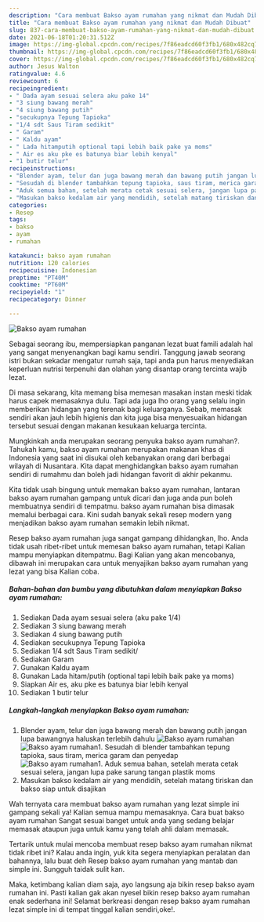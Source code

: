 ```yaml
---
description: "Cara membuat Bakso ayam rumahan yang nikmat dan Mudah Dibuat"
title: "Cara membuat Bakso ayam rumahan yang nikmat dan Mudah Dibuat"
slug: 837-cara-membuat-bakso-ayam-rumahan-yang-nikmat-dan-mudah-dibuat
date: 2021-06-18T01:20:31.512Z
image: https://img-global.cpcdn.com/recipes/7f86eadcd60f3fb1/680x482cq70/bakso-ayam-rumahan-foto-resep-utama.jpg
thumbnail: https://img-global.cpcdn.com/recipes/7f86eadcd60f3fb1/680x482cq70/bakso-ayam-rumahan-foto-resep-utama.jpg
cover: https://img-global.cpcdn.com/recipes/7f86eadcd60f3fb1/680x482cq70/bakso-ayam-rumahan-foto-resep-utama.jpg
author: Jesus Walton
ratingvalue: 4.6
reviewcount: 6
recipeingredient:
- " Dada ayam sesuai selera aku pake 14"
- "3 siung bawang merah"
- "4 siung bawang putih"
- "secukupnya Tepung Tapioka"
- "1/4 sdt Saus Tiram sedikit"
- " Garam"
- " Kaldu ayam"
- " Lada hitamputih optional tapi lebih baik pake ya moms"
- " Air es aku pke es batunya biar lebih kenyal"
- "1 butir telur"
recipeinstructions:
- "Blender ayam, telur dan juga bawang merah dan bawang putih jangan lupa bawangnya haluskan terlebih dahulu"
- "Sesudah di blender tambahkan tepung tapioka, saus tiram, merica garam dan penyedap"
- "Aduk semua bahan, setelah merata cetak sesuai selera, jangan lupa pake sarung tangan plastik moms"
- "Masukan bakso kedalam air yang mendidih, setelah matang tiriskan dan bakso siap untuk disajikan"
categories:
- Resep
tags:
- bakso
- ayam
- rumahan

katakunci: bakso ayam rumahan 
nutrition: 120 calories
recipecuisine: Indonesian
preptime: "PT40M"
cooktime: "PT60M"
recipeyield: "1"
recipecategory: Dinner

---
```



![Bakso ayam rumahan](https://img-global.cpcdn.com/recipes/7f86eadcd60f3fb1/680x482cq70/bakso-ayam-rumahan-foto-resep-utama.jpg)

Sebagai seorang ibu, mempersiapkan panganan lezat buat famili adalah hal yang sangat menyenangkan bagi kamu sendiri. Tanggung jawab seorang istri bukan sekadar mengatur rumah saja, tapi anda pun harus menyediakan keperluan nutrisi terpenuhi dan olahan yang disantap orang tercinta wajib lezat.

Di masa  sekarang, kita memang bisa memesan masakan instan meski tidak harus capek memasaknya dulu. Tapi ada juga lho orang yang selalu ingin memberikan hidangan yang terenak bagi keluarganya. Sebab, memasak sendiri akan jauh lebih higienis dan kita juga bisa menyesuaikan hidangan tersebut sesuai dengan makanan kesukaan keluarga tercinta. 



Mungkinkah anda merupakan seorang penyuka bakso ayam rumahan?. Tahukah kamu, bakso ayam rumahan merupakan makanan khas di Indonesia yang saat ini disukai oleh kebanyakan orang dari berbagai wilayah di Nusantara. Kita dapat menghidangkan bakso ayam rumahan sendiri di rumahmu dan boleh jadi hidangan favorit di akhir pekanmu.

Kita tidak usah bingung untuk memakan bakso ayam rumahan, lantaran bakso ayam rumahan gampang untuk dicari dan juga anda pun boleh membuatnya sendiri di tempatmu. bakso ayam rumahan bisa dimasak memalui berbagai cara. Kini sudah banyak sekali resep modern yang menjadikan bakso ayam rumahan semakin lebih nikmat.

Resep bakso ayam rumahan juga sangat gampang dihidangkan, lho. Anda tidak usah ribet-ribet untuk memesan bakso ayam rumahan, tetapi Kalian mampu menyiapkan ditempatmu. Bagi Kalian yang akan mencobanya, dibawah ini merupakan cara untuk menyajikan bakso ayam rumahan yang lezat yang bisa Kalian coba.

<!--inarticleads1-->

##### Bahan-bahan dan bumbu yang dibutuhkan dalam menyiapkan Bakso ayam rumahan:

1. Sediakan  Dada ayam sesuai selera (aku pake 1/4)
1. Sediakan 3 siung bawang merah
1. Sediakan 4 siung bawang putih
1. Sediakan secukupnya Tepung Tapioka
1. Sediakan 1/4 sdt Saus Tiram sedikit/
1. Sediakan  Garam
1. Gunakan  Kaldu ayam
1. Gunakan  Lada hitam/putih (optional tapi lebih baik pake ya moms)
1. Siapkan  Air es, aku pke es batunya biar lebih kenyal
1. Sediakan 1 butir telur




<!--inarticleads2-->

##### Langkah-langkah menyiapkan Bakso ayam rumahan:

1. Blender ayam, telur dan juga bawang merah dan bawang putih jangan lupa bawangnya haluskan terlebih dahulu
<img src="https://img-global.cpcdn.com/steps/9b74f3e6dc9e068f/160x128cq70/bakso-ayam-rumahan-langkah-memasak-1-foto.jpg" alt="Bakso ayam rumahan"><img src="https://img-global.cpcdn.com/steps/4942145f880f3f15/160x128cq70/bakso-ayam-rumahan-langkah-memasak-1-foto.jpg" alt="Bakso ayam rumahan">1. Sesudah di blender tambahkan tepung tapioka, saus tiram, merica garam dan penyedap
<img src="https://img-global.cpcdn.com/steps/438938f9c2fd41c3/160x128cq70/bakso-ayam-rumahan-langkah-memasak-2-foto.jpg" alt="Bakso ayam rumahan">1. Aduk semua bahan, setelah merata cetak sesuai selera, jangan lupa pake sarung tangan plastik moms
1. Masukan bakso kedalam air yang mendidih, setelah matang tiriskan dan bakso siap untuk disajikan




Wah ternyata cara membuat bakso ayam rumahan yang lezat simple ini gampang sekali ya! Kalian semua mampu memasaknya. Cara buat bakso ayam rumahan Sangat sesuai banget untuk anda yang sedang belajar memasak ataupun juga untuk kamu yang telah ahli dalam memasak.

Tertarik untuk mulai mencoba membuat resep bakso ayam rumahan nikmat tidak ribet ini? Kalau anda ingin, yuk kita segera menyiapkan peralatan dan bahannya, lalu buat deh Resep bakso ayam rumahan yang mantab dan simple ini. Sungguh taidak sulit kan. 

Maka, ketimbang kalian diam saja, ayo langsung aja bikin resep bakso ayam rumahan ini. Pasti kalian gak akan nyesel bikin resep bakso ayam rumahan enak sederhana ini! Selamat berkreasi dengan resep bakso ayam rumahan lezat simple ini di tempat tinggal kalian sendiri,oke!.

